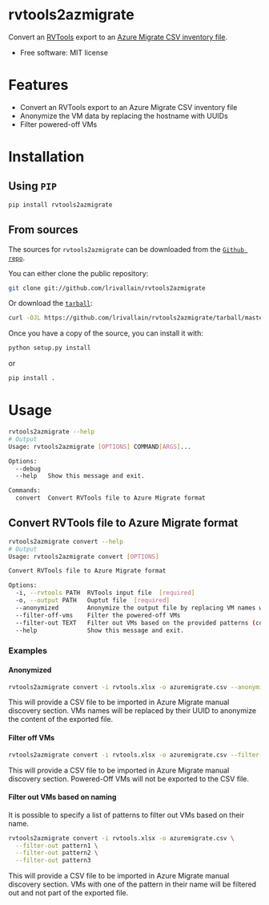 # rvtools2azmigrate

Convert an [RVTools](https://www.robware.net/rvtools/) export to an [Azure Migrate CSV inventory file](https://learn.microsoft.com/en-us/azure/migrate/tutorial-discover-import).

* Free software: MIT license

# Features

* Convert an RVTools export to an Azure Migrate CSV inventory file
* Anonymize the VM data by replacing the hostname with UUIDs
* Filter powered-off VMs

# Installation

## Using `PIP`

```bash
pip install rvtools2azmigrate
```

## From sources

The sources for `rvtools2azmigrate` can be downloaded from the [`Github repo`](https://github.com/lrivallain/rvtools2azmigrate).

You can either clone the public repository:

```bash
git clone git://github.com/lrivallain/rvtools2azmigrate
```

Or download the [`tarball`](https://github.com/lrivallain/rvtools2azmigrate/tarball/master):

```bash
curl -OJL https://github.com/lrivallain/rvtools2azmigrate/tarball/master
```

Once you have a copy of the source, you can install it with:

```bash
python setup.py install
```

or

```bash
pip install .
```

# Usage

```bash
rvtools2azmigrate --help
# Output
Usage: rvtools2azmigrate [OPTIONS] COMMAND[ARGS]...

Options:
  --debug
  --help   Show this message and exit.

Commands:
  convert  Convert RVTools file to Azure Migrate format
```

## Convert RVTools file to Azure Migrate format

```bash
rvtools2azmigrate convert --help
# Output
Usage: rvtools2azmigrate convert [OPTIONS]

Convert RVTools file to Azure Migrate format

Options:
  -i, --rvtools PATH  RVTools input file  [required]
  -o, --output PATH   Ouptut file  [required]
  --anonymized        Anonymize the output file by replacing VM names with UUIDs
  --filter-off-vms    Filter the powered-off VMs
  --filter-out TEXT   Filter out VMs based on the provided patterns (contains + case-insensitive)
  --help              Show this message and exit.
```

### Examples

#### Anonymized

```bash
rvtools2azmigrate convert -i rvtools.xlsx -o azuremigrate.csv --anonymized
```

This will provide a CSV file to be imported in Azure Migrate manual discovery section. VMs names will be replaced by their UUID to anonymize the content of the exported file.

#### Filter off VMs

```bash
rvtools2azmigrate convert -i rvtools.xlsx -o azuremigrate.csv --filter-off-vms
```

This will provide a CSV file to be imported in Azure Migrate manual discovery section. Powered-Off VMs will not be exported to the CSV file.


#### Filter out VMs based on naming

It is possible to specify a list of patterns to filter out VMs based on their name.

```bash
rvtools2azmigrate convert -i rvtools.xlsx -o azuremigrate.csv \
  --filter-out pattern1 \
  --filter-out pattern2 \
  --filter-out pattern3
```

This will provide a CSV file to be imported in Azure Migrate manual discovery section. VMs with one of the pattern in their name will be filtered out and not part of the exported file.
